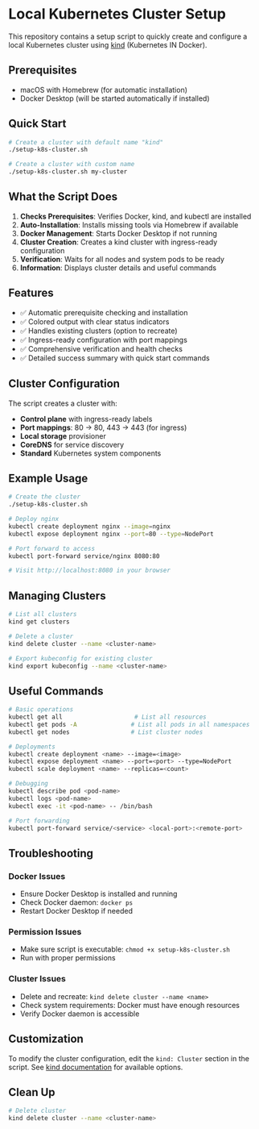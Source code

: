 # Local Kubernetes Cluster Setup

This repository contains a setup script to quickly create and configure a local Kubernetes cluster using [kind](https://kind.sigs.k8s.io/) (Kubernetes IN Docker).

## Prerequisites

- macOS with Homebrew (for automatic installation)
- Docker Desktop (will be started automatically if installed)

## Quick Start

```bash
# Create a cluster with default name "kind"
./setup-k8s-cluster.sh

# Create a cluster with custom name
./setup-k8s-cluster.sh my-cluster
```

## What the Script Does

1. **Checks Prerequisites**: Verifies Docker, kind, and kubectl are installed
2. **Auto-Installation**: Installs missing tools via Homebrew if available
3. **Docker Management**: Starts Docker Desktop if not running
4. **Cluster Creation**: Creates a kind cluster with ingress-ready configuration
5. **Verification**: Waits for all nodes and system pods to be ready
6. **Information**: Displays cluster details and useful commands

## Features

- ✅ Automatic prerequisite checking and installation
- ✅ Colored output with clear status indicators
- ✅ Handles existing clusters (option to recreate)
- ✅ Ingress-ready configuration with port mappings
- ✅ Comprehensive verification and health checks
- ✅ Detailed success summary with quick start commands

## Cluster Configuration

The script creates a cluster with:
- **Control plane** with ingress-ready labels
- **Port mappings**: 80 → 80, 443 → 443 (for ingress)
- **Local storage** provisioner
- **CoreDNS** for service discovery
- **Standard** Kubernetes system components

## Example Usage

```bash
# Create the cluster
./setup-k8s-cluster.sh

# Deploy nginx
kubectl create deployment nginx --image=nginx
kubectl expose deployment nginx --port=80 --type=NodePort

# Port forward to access
kubectl port-forward service/nginx 8080:80

# Visit http://localhost:8080 in your browser
```

## Managing Clusters

```bash
# List all clusters
kind get clusters

# Delete a cluster
kind delete cluster --name <cluster-name>

# Export kubeconfig for existing cluster
kind export kubeconfig --name <cluster-name>
```

## Useful Commands

```bash
# Basic operations
kubectl get all                    # List all resources
kubectl get pods -A               # List all pods in all namespaces
kubectl get nodes                 # List cluster nodes

# Deployments
kubectl create deployment <name> --image=<image>
kubectl expose deployment <name> --port=<port> --type=NodePort
kubectl scale deployment <name> --replicas=<count>

# Debugging
kubectl describe pod <pod-name>
kubectl logs <pod-name>
kubectl exec -it <pod-name> -- /bin/bash

# Port forwarding
kubectl port-forward service/<service> <local-port>:<remote-port>
```

## Troubleshooting

### Docker Issues
- Ensure Docker Desktop is installed and running
- Check Docker daemon: `docker ps`
- Restart Docker Desktop if needed

### Permission Issues
- Make sure script is executable: `chmod +x setup-k8s-cluster.sh`
- Run with proper permissions

### Cluster Issues
- Delete and recreate: `kind delete cluster --name <name>`
- Check system requirements: Docker must have enough resources
- Verify Docker daemon is accessible

## Customization

To modify the cluster configuration, edit the `kind: Cluster` section in the script. See [kind documentation](https://kind.sigs.k8s.io/docs/user/configuration/) for available options.

## Clean Up

```bash
# Delete cluster
kind delete cluster --name <cluster-name>
``` 